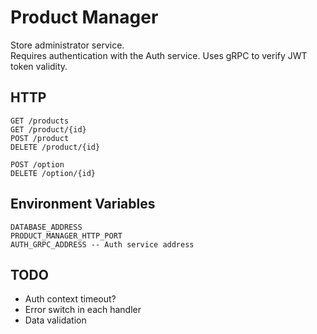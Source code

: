 # Product Manager
Store administrator service.  
Requires authentication with the Auth service. Uses gRPC to verify JWT token validity.  
## HTTP
```
GET /products
GET /product/{id}
POST /product
DELETE /product/{id}

POST /option
DELETE /option/{id}
```

## Environment Variables
```
DATABASE_ADDRESS
PRODUCT_MANAGER_HTTP_PORT
AUTH_GRPC_ADDRESS -- Auth service address
```

## TODO
* Auth context timeout?
* Error switch in each handler
* Data validation
